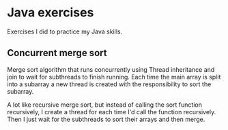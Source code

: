 # Java exercises

Exercises I did to practice my Java skills.

## Concurrent merge sort

Merge sort algorithm that runs concurrently using Thread inheritance and join to wait for subthreads to finish running. Each time the main array is split into a subarray a new thread is created with the responsibility to sort the subarray.

A lot like recursive merge sort, but instead of calling the sort function recursively, I create a thread for each time I'd call the function recursively. Then I just wait for the subthreads to sort their arrays and then merge.

